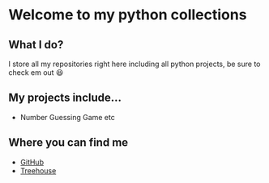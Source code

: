 # Welcome to my python collections

## What I do?
I store all my repositories right here including all python projects, be sure to check em out :laughing:

## My projects include...
* Number Guessing Game
etc

## Where you can find me
* [GitHub](http://github.com/elgeneee)
* [Treehouse](https://teamtreehouse.com/elgene)
